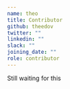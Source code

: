 ```yaml
---
name: theo
title: Contributor
github: theedov
twitter: ""
linkedin: ""
slack: ""
joining_date: ""
role: contributor
---
```


Still waiting for this
